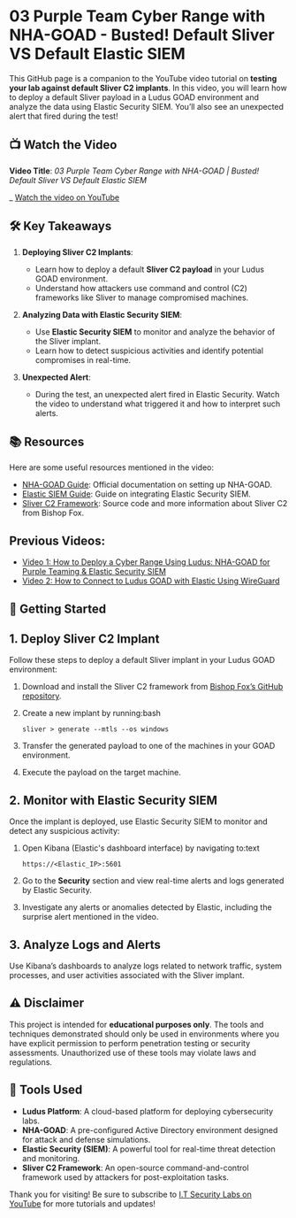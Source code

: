 #  03 Purple Team Cyber Range with NHA-GOAD - Busted! Default Sliver VS Default Elastic SIEM

This GitHub page is a companion to the YouTube video tutorial on **testing your lab against default Sliver C2 implants**. In this video, you will learn how to deploy a default Sliver payload in a Ludus GOAD environment and analyze the data using Elastic Security SIEM. You’ll also see an unexpected alert that fired during the test!

## 📺 **Watch the Video**

**Video Title**: _03 Purple Team Cyber Range with NHA-GOAD | Busted! Default Sliver VS Default Elastic SIEM_

[](https://www.youtube.com/@ITSecurityLabs)_ 
[Watch the video on YouTube](https://www.youtube.com/watch?v=L5DtvxOriOU)

## 🛠️ **Key Takeaways**

1. **Deploying Sliver C2 Implants**:
    
    - Learn how to deploy a default **Sliver C2 payload** in your Ludus GOAD environment.
    - Understand how attackers use command and control (C2) frameworks like Sliver to manage compromised machines.
    
2. **Analyzing Data with Elastic Security SIEM**:
    
    - Use **Elastic Security SIEM** to monitor and analyze the behavior of the Sliver implant.
    - Learn how to detect suspicious activities and identify potential compromises in real-time.
    
3. **Unexpected Alert**:
    
    - During the test, an unexpected alert fired in Elastic Security. Watch the video to understand what triggered it and how to interpret such alerts.
    

## 📚 **Resources**

Here are some useful resources mentioned in the video:

- [NHA-GOAD Guide](https://docs.ludus.cloud/docs/environment-guides/goad-nha): Official documentation on setting up NHA-GOAD.
- [Elastic SIEM Guide](https://docs.ludus.cloud/docs/environment-guides/elastic): Guide on integrating Elastic Security SIEM.
- [Sliver C2 Framework](https://github.com/BishopFox/sliver): Source code and more information about Sliver C2 from Bishop Fox.

## Previous Videos:

- [Video 1: How to Deploy a Cyber Range Using Ludus: NHA-GOAD for Purple Teaming & Elastic Security SIEM](https://youtu.be/cjTzWQ_Si3U)
- [Video 2: How to Connect to Ludus GOAD with Elastic Using WireGuard](https://youtu.be/fM65Mm011bg)

## 🚀 **Getting Started**

## 1. **Deploy Sliver C2 Implant**

Follow these steps to deploy a default Sliver implant in your Ludus GOAD environment:

1. Download and install the Sliver C2 framework from [Bishop Fox’s GitHub repository](https://github.com/BishopFox/sliver).
2. Create a new implant by running:bash
    
    `sliver > generate --mtls --os windows`
    
3. Transfer the generated payload to one of the machines in your GOAD environment.
4. Execute the payload on the target machine.

## 2. **Monitor with Elastic Security SIEM**

Once the implant is deployed, use Elastic Security SIEM to monitor and detect any suspicious activity:

1. Open Kibana (Elastic's dashboard interface) by navigating to:text
    
    `https://<Elastic_IP>:5601`
    
2. Go to the **Security** section and view real-time alerts and logs generated by Elastic Security.
3. Investigate any alerts or anomalies detected by Elastic, including the surprise alert mentioned in the video.

## 3. **Analyze Logs and Alerts**

Use Kibana’s dashboards to analyze logs related to network traffic, system processes, and user activities associated with the Sliver implant.

## ⚠️ **Disclaimer**

This project is intended for **educational purposes only**. The tools and techniques demonstrated should only be used in environments where you have explicit permission to perform penetration testing or security assessments. Unauthorized use of these tools may violate laws and regulations.

## 🔧 **Tools Used**

- **Ludus Platform**: A cloud-based platform for deploying cybersecurity labs.
- **NHA-GOAD**: A pre-configured Active Directory environment designed for attack and defense simulations.
- **Elastic Security (SIEM)**: A powerful tool for real-time threat detection and monitoring.
- **Sliver C2 Framework**: An open-source command-and-control framework used by attackers for post-exploitation tasks.

Thank you for visiting! Be sure to subscribe to [I.T Security Labs on YouTube](https://www.youtube.com/@ITSecurityLabs) for more tutorials and updates!